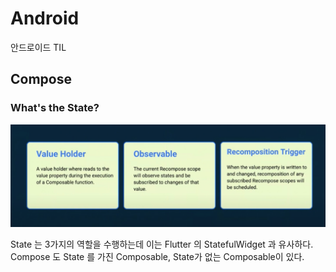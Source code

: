 # Android

안드로이드 TIL

## Compose

### What's the State?

![](../assets/state.png)

State 는 3가지의 역할을 수행하는데 이는 Flutter 의 StatefulWidget 과 유사하다. Compose 도 State 를 가진 Composable, State가 없는 Composable이 있다.